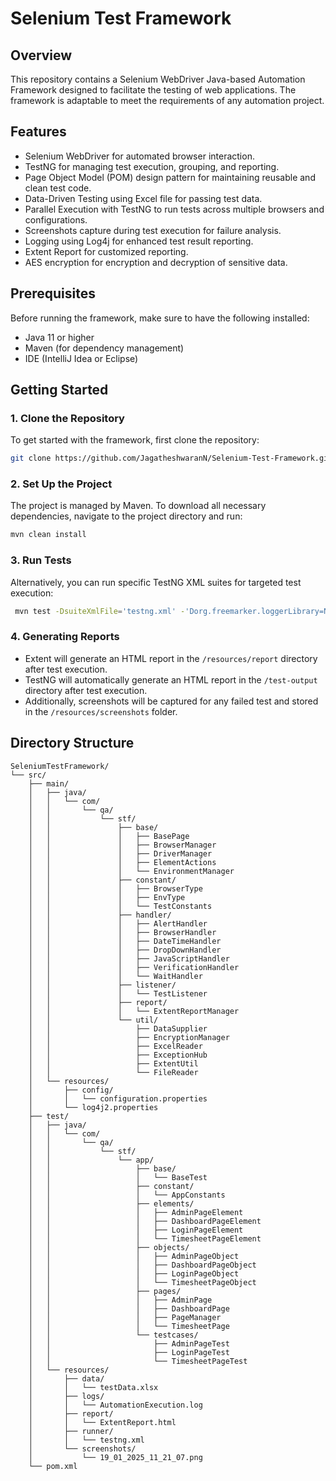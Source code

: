 # Selenium Test Framework

## Overview
This repository contains a Selenium WebDriver Java-based Automation Framework designed to facilitate the testing of web applications. 
The framework is adaptable to meet the requirements of any automation project.

## Features
- Selenium WebDriver for automated browser interaction.
- TestNG for managing test execution, grouping, and reporting.
- Page Object Model (POM) design pattern for maintaining reusable and clean test code.
- Data-Driven Testing using Excel file for passing test data.
- Parallel Execution with TestNG to run tests across multiple browsers and configurations.
- Screenshots capture during test execution for failure analysis.
- Logging using Log4j for enhanced test result reporting.
- Extent Report for customized reporting.
- AES encryption for encryption and decryption of sensitive data.

## Prerequisites
Before running the framework, make sure to have the following installed:
- Java 11 or higher
- Maven (for dependency management)
- IDE (IntelliJ Idea or Eclipse)

## Getting Started

### 1. Clone the Repository
To get started with the framework, first clone the repository:

```bash
git clone https://github.com/JagatheshwaranN/Selenium-Test-Framework.git
```

### 2. Set Up the Project
The project is managed by Maven. To download all necessary dependencies, navigate to the project directory and run:
``` bash
mvn clean install
```
### 3. Run Tests
Alternatively, you can run specific TestNG XML suites for targeted test execution:
``` bash
 mvn test -DsuiteXmlFile='testng.xml' -'Dorg.freemarker.loggerLibrary=NONE'
```
### 4. Generating Reports
- Extent will generate an HTML report in the ```/resources/report``` directory after test execution.
- TestNG will automatically generate an HTML report in the ```/test-output``` directory after test execution.
- Additionally, screenshots will be captured for any failed test and stored in the ```/resources/screenshots``` folder.

## Directory Structure

```plaintext
SeleniumTestFramework/
└── src/
    ├── main/
    │   ├── java/
    │   │   └── com/
    │   │       └── qa/
    │   │           └── stf/
    │   │               ├── base/
    │   │               │   ├── BasePage
    │   │               │   ├── BrowserManager
    │   │               │   ├── DriverManager
    │   │               │   ├── ElementActions
    │   │               │   └── EnvironmentManager
    │   │               ├── constant/
    │   │               │   ├── BrowserType
    │   │               │   ├── EnvType
    │   │               │   └── TestConstants
    │   │               ├── handler/
    │   │               │   ├── AlertHandler
    │   │               │   ├── BrowserHandler
    │   │               │   ├── DateTimeHandler
    │   │               │   ├── DropDownHandler
    │   │               │   ├── JavaScriptHandler
    │   │               │   ├── VerificationHandler
    │   │               │   └── WaitHandler
    │   │               ├── listener/
    │   │               │   └── TestListener
    │   │               ├── report/
    │   │               │   └── ExtentReportManager
    │   │               └── util/
    │   │                   ├── DataSupplier
    │   │                   ├── EncryptionManager
    │   │                   ├── ExcelReader
    │   │                   ├── ExceptionHub
    │   │                   ├── ExtentUtil
    │   │                   └── FileReader
    │   └── resources/
    │       ├── config/
    │       │   └── configuration.properties
    │       └── log4j2.properties
    ├── test/
    │   ├── java/
    │   │   └── com/
    │   │       └── qa/
    │   │           └── stf/
    │   │               └── app/
    │   │                   ├── base/
    │   │                   │   └── BaseTest
    │   │                   ├── constant/
    │   │                   │   └── AppConstants
    │   │                   ├── elements/
    │   │                   │   ├── AdminPageElement
    │   │                   │   ├── DashboardPageElement
    │   │                   │   ├── LoginPageElement
    │   │                   │   └── TimesheetPageElement
    │   │                   ├── objects/
    │   │                   │   ├── AdminPageObject
    │   │                   │   ├── DashboardPageObject
    │   │                   │   ├── LoginPageObject
    │   │                   │   └── TimesheetPageObject
    │   │                   ├── pages/
    │   │                   │   ├── AdminPage
    │   │                   │   ├── DashboardPage
    │   │                   │   ├── PageManager
    │   │                   │   └── TimesheetPage
    │   │                   └── testcases/
    │   │                       ├── AdminPageTest
    │   │                       ├── LoginPageTest
    │   │                       └── TimesheetPageTest
    │   └── resources/
    │       ├── data/
    │       │   └── testData.xlsx
    │       ├── logs/
    │       │   └── AutomationExecution.log
    │       ├── report/
    │       │   └── ExtentReport.html
    │       ├── runner/
    │       │   └── testng.xml
    │       └── screenshots/
    │           └── 19_01_2025_11_21_07.png
    └── pom.xml
